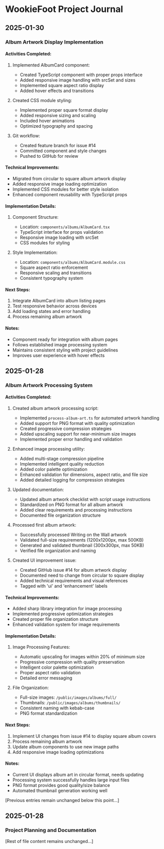 # WookieFoot Project Journal

## 2025-01-30
### Album Artwork Display Implementation

#### Activities Completed:
1. Implemented AlbumCard component:
   - Created TypeScript component with proper props interface
   - Added responsive image handling with srcSet and sizes
   - Implemented square aspect ratio display
   - Added hover effects and transitions

2. Created CSS module styling:
   - Implemented proper square format display
   - Added responsive sizing and scaling
   - Included hover animations
   - Optimized typography and spacing

3. Git workflow:
   - Created feature branch for issue #14
   - Committed component and style changes
   - Pushed to GitHub for review

#### Technical Improvements:
- Migrated from circular to square album artwork display
- Added responsive image loading optimization
- Implemented CSS modules for better style isolation
- Enhanced component reusability with TypeScript props

#### Implementation Details:
1. Component Structure:
   - Location: `components/albums/AlbumCard.tsx`
   - TypeScript interface for props validation
   - Responsive image loading with srcSet
   - CSS modules for styling

2. Style Implementation:
   - Location: `components/albums/AlbumCard.module.css`
   - Square aspect ratio enforcement
   - Responsive scaling and transitions
   - Consistent typography system

#### Next Steps:
1. Integrate AlbumCard into album listing pages
2. Test responsive behavior across devices
3. Add loading states and error handling
4. Process remaining album artwork

#### Notes:
- Component ready for integration with album pages
- Follows established image processing system
- Maintains consistent styling with project guidelines
- Improves user experience with hover effects

## 2025-01-28
### Album Artwork Processing System

#### Activities Completed:
1. Created album artwork processing script:
   - Implemented `process-album-art.ts` for automated artwork handling
   - Added support for PNG format with quality optimization
   - Created progressive compression strategies
   - Added upscaling support for near-minimum size images
   - Implemented proper error handling and validation

2. Enhanced image processing utility:
   - Added multi-stage compression pipeline
   - Implemented intelligent quality reduction
   - Added color palette optimization
   - Enhanced validation for dimensions, aspect ratio, and file size
   - Added detailed logging for compression strategies

3. Updated documentation:
   - Updated album artwork checklist with script usage instructions
   - Standardized on PNG format for all album artwork
   - Added clear requirements and processing instructions
   - Documented file organization structure

4. Processed first album artwork:
   - Successfully processed Writing on the Wall artwork
   - Validated full-size requirements (1200x1200px, max 500KB)
   - Generated and validated thumbnail (300x300px, max 50KB)
   - Verified file organization and naming

5. Created UI improvement issue:
   - Created GitHub issue #14 for album artwork display
   - Documented need to change from circular to square display
   - Added technical requirements and visual references
   - Tagged with 'ui' and 'enhancement' labels

#### Technical Improvements:
- Added sharp library integration for image processing
- Implemented progressive optimization strategies
- Created proper file organization structure
- Enhanced validation system for image requirements

#### Implementation Details:
1. Image Processing Features:
   - Automatic upscaling for images within 20% of minimum size
   - Progressive compression with quality preservation
   - Intelligent color palette optimization
   - Proper aspect ratio validation
   - Detailed error messaging

2. File Organization:
   - Full-size images: `/public/images/albums/full/`
   - Thumbnails: `/public/images/albums/thumbnails/`
   - Consistent naming with kebab-case
   - PNG format standardization

#### Next Steps:
1. Implement UI changes from issue #14 to display square album covers
2. Process remaining album artwork
3. Update album components to use new image paths
4. Add responsive image loading optimizations

#### Notes:
- Current UI displays album art in circular format, needs updating
- Processing system successfully handles large input files
- PNG format provides good quality/size balance
- Automated thumbnail generation working well

[Previous entries remain unchanged below this point...]

## 2025-01-28
### Project Planning and Documentation

[Rest of file content remains unchanged...]
